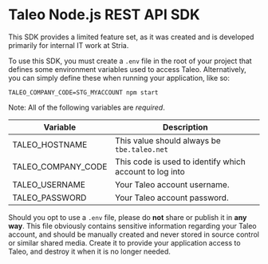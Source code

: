Taleo Node.js REST API SDK
==========================

This SDK provides a limited feature set, as it was created and is developed primarily for internal IT work at Stria.

To use this SDK, you must create a `.env` file in the root of your project that defines some environment variables used to access Taleo. Alternatively, you can simply define these when running your application, like so:

```
TALEO_COMPANY_CODE=STG_MYACCOUNT npm start
```

Note: All of the following variables are *required*.

| Variable | Description |
|----------|-------------|
| TALEO_HOSTNAME | This value should always be `tbe.taleo.net` |
| TALEO_COMPANY_CODE | This code is used to identify which account to log into |
| TALEO_USERNAME | Your Taleo account username. |
| TALEO_PASSWORD | Your Taleo account password. |

Should you opt to use a `.env` file, please do **not** share or publish it in **any way**. This file obviously contains sensitive information regarding your Taleo account, and should be manually created and never stored in source control or similar shared media. Create it to provide your application access to Taleo, and destroy it when it is no longer needed.
